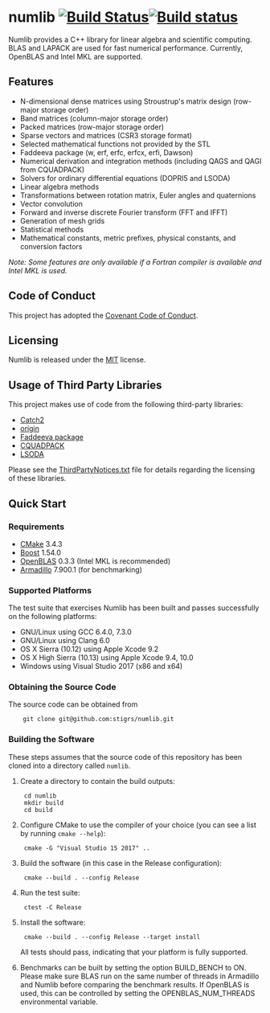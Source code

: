# numlib [![Build Status](https://travis-ci.org/stigrs/numlib.svg?branch=master)](https://travis-ci.org/stigrs/numlib)[![Build status](https://ci.appveyor.com/api/projects/status/github/stigrs/numlib?svg=true)](https://ci.appveyor.com/project/stigrs/numlib)

Numlib provides a C++ library for linear algebra and scientific computing.
BLAS and LAPACK are used for fast numerical performance. Currently, OpenBLAS
and Intel MKL are supported.

## Features

* N-dimensional dense matrices using Stroustrup's matrix design
  (row-major storage order)
* Band matrices (column-major storage order)
* Packed matrices (row-major storage order)
* Sparse vectors and matrices (CSR3 storage format)
* Selected mathematical functions not provided by the STL
* Faddeeva package (w, erf, erfc, erfcx, erfi, Dawson)
* Numerical derivation and integration methods (including QAGS and QAGI from 
  CQUADPACK)
* Solvers for ordinary differential equations (DOPRI5 and LSODA)
* Linear algebra methods
* Transformations between rotation matrix, Euler angles and quaternions
* Vector convolution
* Forward and inverse discrete Fourier transform (FFT and IFFT)
* Generation of mesh grids
* Statistical methods
* Mathematical constants, metric prefixes, physical constants, and
  conversion factors

_Note: Some features are only available if a Fortran compiler is available 
and Intel MKL is used._

## Code of Conduct

This project has adopted the [Covenant Code of Conduct](CODE_OF_CONDUCT.md).

## Licensing

Numlib is released under the [MIT](LICENSE) license.

## Usage of Third Party Libraries

This project makes use of code from the following third-party libraries:

* [Catch2](https://github.com/catchorg/Catch2)
* [origin](http://code.google.com/p/origin)
* [Faddeeva package](http://ab-initio.mit.edu/wiki/index.php/Faddeeva_Package) 
* [CQUADPACK](https://github.com/ESSS/cquadpack.git) 
* [LSODA](https://github.com/lh3/misc.git)

Please see the [ThirdPartyNotices.txt](ThirdPartyNotices.txt) file for details
regarding the licensing of these libraries.

## Quick Start

### Requirements

* [CMake](https://cmake.org) 3.4.3
* [Boost](https://www.boost.org) 1.54.0
* [OpenBLAS](https://www.openblas.net/) 0.3.3 (Intel MKL is recommended)
* [Armadillo](http://arma.sourceforge.net) 7.900.1 (for benchmarking)

### Supported Platforms

The test suite that exercises Numlib has been built and passes successfully
on the following platforms:
* GNU/Linux using GCC 6.4.0, 7.3.0
* GNU/Linux using Clang 6.0
* OS X Sierra (10.12) using Apple Xcode 9.2
* OS X High Sierra (10.13) using Apple Xcode 9.4, 10.0 
* Windows using Visual Studio 2017 (x86 and x64)

### Obtaining the Source Code

The source code can be obtained from

        git clone git@github.com:stigrs/numlib.git

### Building the Software

These steps assumes that the source code of this repository has been cloned
into a directory called `numlib`.

1. Create a directory to contain the build outputs:

        cd numlib
        mkdir build
        cd build

2. Configure CMake to use the compiler of your choice (you can see a list by
   running `cmake --help`):

        cmake -G "Visual Studio 15 2017" ..

3. Build the software (in this case in the Release configuration):

        cmake --build . --config Release

4. Run the test suite:

        ctest -C Release

5. Install the software:

        cmake --build . --config Release --target install

   All tests should pass, indicating that your platform is fully supported.

6. Benchmarks can be built by setting the option BUILD_BENCH to ON. Please
   make sure BLAS run on the same number of threads in Armadillo and Numlib
   before comparing the benchmark results. If OpenBLAS is used, this can be
   controlled by setting the OPENBLAS_NUM_THREADS environmental variable.
